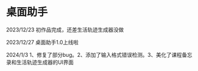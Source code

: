# 桌面助手
2023/12/23 初作品完成，还差生活轨迹生成器没做

2023/12/27 桌面助手1.0上线啦

2024/1/3 1、修复了部分bug。2、添加了输入格式错误检测。3、美化了课程备忘录和生活轨迹生成器的UI界面
